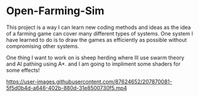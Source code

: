 # Open-Farming-Sim

This project is a way I can learn new coding methods and ideas as the idea of a farming game can cover many different types of systems. One system I have learned to do is to draw the games as efficiently as possible without compromising other systems.

One thing I want to work on is sheep herding where Ill use swarm theory and AI pathing using A*.
and I am going to impliment some shaders for some effects!






https://user-images.githubusercontent.com/87624652/207870081-5f5d0b4d-a646-402b-880d-31e8500730f5.mp4


